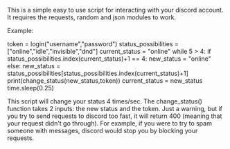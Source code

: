 This is a simple easy to use script for interacting with your discord account.
It requires the requests, random and json modules to work.

Example:

token = login("username","password")
status_possibilities = ["online","idle","invisible","dnd"]
current_status = "online"
while 5 > 4:
    if status_possibilities.index(current_status)+1 == 4:
        new_status = "online"
    else:
        new_status = status_possibilities[status_possibilities.index(current_status)+1]
    print(change_status(new_status,token))
    current_status = new_status
    time.sleep(0.25)
    
This script will change your status 4 times/sec. The change_status() function takes 2 inputs: the new status and the token.
Just a warning, but if you try to send requests to discord too fast, it will return 400 (meaning that your request didn't go through). 
For example, if you were to try to spam someone with messages, discord would stop you by blocking your requests.
